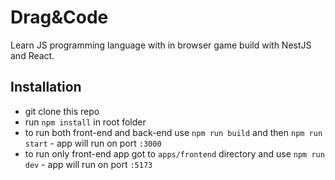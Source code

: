 # Drag&Code

Learn JS programming language with in browser game build with NestJS and React.

## Installation

- git clone this repo
- run `npm install` in root folder
- to run both front-end and back-end use `npm run build` and then `npm run start` - app will run on port `:3000`
- to run only front-end app got to `apps/frontend` directory and use `npm run dev` - app will run on port `:5173`

